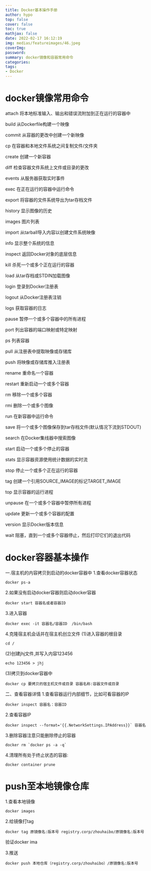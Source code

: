 ```yaml
---
title: Docker基本操作手册
author: hypo
top: false
cover: false
toc: true
mathjax: false
date: 2022-02-17 16:12:19
img: medias/featureimages/46.jpeg
coverImg:
password:
summary: docker镜像和容器常用命令
categories:
tags:
- Docker
---
```

# docker镜像常用命令

attach   将本地标准输入、输出和错误流附加到正在运行的容器中

build    从Dockerfile构建一个映像

commit   从容器的更改中创建一个新映像

cp     在容器和本地文件系统之间复制文件/文件夹

create   创建一个新容器

diff    检查容器文件系统上文件或目录的更改

events   从服务器获取实时事件

exec    在正在运行的容器中运行命令

export   将容器的文件系统导出为tar存档文件

history   显示图像的历史

images   图片列表

import   从tarball导入内容以创建文件系统映像

info    显示整个系统的信息

inspect   返回Docker对象的底层信息

kill    杀死一个或多个正在运行的容器

load    从tar存档或STDIN加载图像

login    登录到Docker注册表

logout   从Docker注册表注销

logs    获取容器的日志

pause    暂停一个或多个容器中的所有进程

port    列出容器的端口映射或特定映射

ps     列表容器

pull    从注册表中提取映像或存储库

push    将映像或存储库推入注册表

rename   重命名一个容器

restart   重新启动一个或多个容器

rm     移除一个或多个容器

rmi     删除一个或多个图像

run     在新容器中运行命令

save    将一个或多个图像保存到tar存档文件(默认情况下流到STDOUT)

search   在Docker集线器中搜索图像

start    启动一个或多个停止的容器

stats    显示容器资源使用统计数据的实时流

stop    停止一个或多个正在运行的容器

tag     创建一个引用SOURCE_IMAGE的标记TARGET_IMAGE

top     显示容器的运行进程

unpause   在一个或多个容器中暂停所有进程

update   更新一个或多个容器的配置

version   显示Docker版本信息

wait    阻塞，直到一个或多个容器停止，然后打印它们的退出代码

# docker容器基本操作

一.宿主机的内容拷贝到启动的docker容器中
1.查看docker容器状态

```
docker ps-a 
```


2.如果没有启动docker容器则启动docker容器

```
docker start 容器名或者容器ID
```

3.进入容器

```
docker exec -it 容器名/容器ID  /bin/bash
```


4.克隆宿主机会话并在宿主机创立文件
(1)进入容器的根目录

```
cd /
```


(2)创建jhj文件,并写入内容123456

```
echo 123456 > jhj
```


(3)拷贝到docker容器中

```
docker cp 要拷贝的宿主机文件或目录 容器名称:容器文件或目录
```

二、查看容器详情
1.查看容器运行内部细节，比如可看容器的IP

```
docker inspect 容器名：容器ID
```


2.查看容器IP

```
docker inspect --format='{{.NetworkSettings.IPAddress}}` 容器名
```


3.删除容器注意只能删除停止的容器

```
docker rm `docker ps -a -q`
```

4.清理所有处于终止状态的容器:

```
docker container prune
```

# push至本地镜像仓库

1.查看本地镜像

```
docker images
```

2.给镜像打tag

```
docker tag 原镜像名:版本号 registry.corp/zhouhaibo/原镜像名:版本号 
```

验证docker ima

3.推送

```
docker push 本地仓库（registry.corp/zhouhaibo）/原镜像名:版本号 
```





